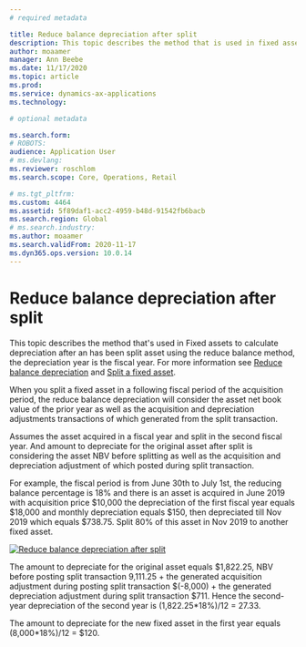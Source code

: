 ```yaml
---
# required metadata

title: Reduce balance depreciation after split
description: This topic describes the method that is used in fixed assets to calculate depreciation after splitting an asset using reduce balance method.
author: moaamer
manager: Ann Beebe
ms.date: 11/17/2020
ms.topic: article
ms.prod: 
ms.service: dynamics-ax-applications
ms.technology: 

# optional metadata

ms.search.form: 
# ROBOTS: 
audience: Application User
# ms.devlang: 
ms.reviewer: roschlom
ms.search.scope: Core, Operations, Retail

# ms.tgt_pltfrm: 
ms.custom: 4464
ms.assetid: 5f89daf1-acc2-4959-b48d-91542fb6bacb
ms.search.region: Global
# ms.search.industry: 
ms.author: moaamer
ms.search.validFrom: 2020-11-17
ms.dyn365.ops.version: 10.0.14
---
```




# Reduce balance depreciation after split

This topic describes the method that's used in Fixed assets to calculate depreciation after an has been split asset using the reduce balance method, the depreciation year is the fiscal year. For more information see [Reduce balance depreciation](reduce-balance-depreciation.md) and [Split a fixed asset](tasks/split-fixed-asset.md).

When you split a fixed asset in a following fiscal period of the acquisition
period, the reduce balance depreciation will consider the asset net book value
of the prior year as well as the acquisition and depreciation adjustments
transactions of which generated from the split transaction.

Assumes the asset acquired in a fiscal year and split in the second fiscal year.
And amount to depreciate for the original asset after split is considering the
asset NBV before splitting as well as the acquisition and depreciation
adjustment of which posted during split transaction.

For example, the fiscal period is from June 30th to July 1st, the reducing
balance percentage is 18% and there is an asset is acquired in June 2019 with
acquisition price \$10,000 the depreciation of the first fiscal year equals
\$18,000 and monthly depreciation equals \$150, then depreciated till Nov 2019
which equals \$738.75. Split 80% of this asset in Nov 2019 to another fixed
asset.

[![Reduce balance depreciation after split](./media/reduce_balance_depreciation_after_split.png)](./media/reduce_balance_depreciation_after_split.png)

The amount to depreciate for the original asset equals \$1,822.25, NBV before
posting split transaction 9,111.25 + the generated acquisition adjustment during
posting split transaction \$(-8,000) + the generated depreciation adjustment
during split transaction \$711. Hence the second-year depreciation of the second
year is (1,822.25\*18%)/12 = 27.33.

The amount to depreciate for the new fixed asset in the first year equals
(8,000\*18%)/12 = \$120.
